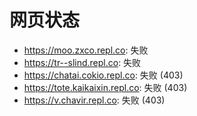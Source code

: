 # 网页状态
- https://moo.zxco.repl.co: 失败
- https://tr--slind.repl.co: 失败
- https://chatai.cokio.repl.co: 失败 (403)
- https://tote.kaikaixin.repl.co: 失败 (403)
- https://v.chavir.repl.co: 失败 (403)
